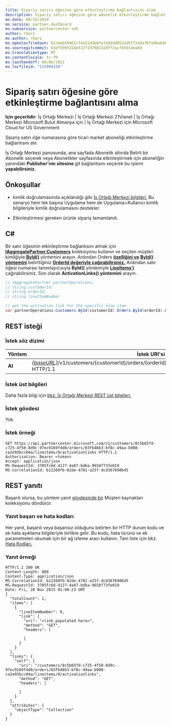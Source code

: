 ```yaml
---
title: Sipariş satırı öğesine göre etkinleştirme bağlantısını alma
description: Sipariş satırı öğesine göre abonelik etkinleştirme bağlantısını alır.
ms.date: 08/16/2019
ms.service: partner-dashboard
ms.subservice: partnercenter-sdk
author: rbars
ms.author: rbars
ms.openlocfilehash: 61cb6659961cfeb22d3b0fe7ad5dd8533d5f72dda76fe96e64b4c64f39ece397
ms.sourcegitcommit: 63ef5995314ef22f29768132dff2acf45914ea84
ms.translationtype: MT
ms.contentlocale: tr-TR
ms.lasthandoff: 08/06/2021
ms.locfileid: "115994158"
---
```

# <a name="get-activation-link-by-order-line-item"></a>Sipariş satırı öğesine göre etkinleştirme bağlantısını alma

**Için geçerlidir:** İş Ortağı Merkezi | İş Ortağı Merkezi 21Vianet | İş Ortağı Merkezi Microsoft Bulut Almanya için | İş Ortağı Merkezi için Microsoft Cloud for US Government

Sipariş satırı öğe numarasına göre ticari market aboneliği etkinleştirme bağlantısını alır.

İş Ortağı Merkezi panosunda, ana sayfada Abonelik altında Belirli bir  Abonelik seçerek veya Abonelikler sayfasında etkinleştirmek için aboneliğin yanındaki **Publisher'nin sitesine** git bağlantısını seçerek bu işlemi  **yapabilirsiniz.**

## <a name="prerequisites"></a>Önkoşullar

- kimlik doğrulamasında açıklandığı gibi [İş Ortağı Merkezi bilgileri.](partner-center-authentication.md) Bu senaryo hem tek başına Uygulama hem de Uygulama+Kullanıcı kimlik bilgileriyle kimlik doğrulamasını destekler.

- Etkinleştirmesi gereken ürünle sipariş tamamlandı.

## <a name="c"></a>C\#

Bir satır öğesinin etkinleştirme bağlantısını almak için [**IAggregatePartner.Customers**](/dotnet/api/microsoft.store.partnercenter.ipartner.customers) koleksiyonu kullanın ve seçilen müşteri kimliğiyle [**ById()**](/dotnet/api/microsoft.store.partnercenter.customers.icustomercollection.byid) yöntemini arayın. Ardından Orders [**özelliğini ve**](/dotnet/api/microsoft.store.partnercenter.customers.icustomer.orders) [**ById() yöntemini**](/dotnet/api/microsoft.store.partnercenter.orders.iordercollection.byid) belirttiğiniz [**OrderId değeriyle çağırabilirsiniz.**](/dotnet/api/microsoft.store.partnercenter.models.orders.order.id) Ardından satır öğesi numarası tanımlayıcısıyla **ById()** yöntemiyle [**LineItems'i**](/dotnet/api/microsoft.store.partnercenter.orders.iordercollection.get) çağırabilirsiniz.  Son olarak **ActivationLinks() yöntemini** arayın.

```csharp
// IAggregatePartner partnerOperations;
// string customerId;
// string orderId;
// string lineItemNumber

// get the activation link for the specific line item
var partnerOperations.Customers.ById(customerId).Orders.ById(orderId).OrderLineItems.ById(lineItemNumber).ActivationLinks();
```

## <a name="rest-request"></a>REST isteği

### <a name="request-syntax"></a>İstek söz dizimi

| Yöntem  | İstek URI'si                                                                                                                               |
|---------|-------------------------------------------------------------------------------------------------------------------------------------------|
| **Al** | [*{baseURL}*](partner-center-rest-urls.md)/v1/customers/{customerId}/orders/{orderId}/lineitems/{lineItemNumber}/activationlinks HTTP/1.1 |

### <a name="request-headers"></a>İstek üst bilgileri

Daha fazla bilgi için [bkz. İş Ortağı Merkezi REST üst bilgileri.](headers.md)

### <a name="request-body"></a>İstek gövdesi

Yok.

### <a name="request-example"></a>İstek örneği

```http
GET https://api.partnercenter.microsoft.com/v1/customers/8c5b65fd-c725-4f50-8d9c-97ec9169fdd0/orders/03fb46b3-bf8c-49aa-b908-ca2e93bcc04a/lineitems/0/activationlinks HTTP/1.1
Authorization: Bearer <token>
Accept: application/json
MS-RequestId: 3705fc6d-4127-4a87-bdba-9658f73fe019
MS-CorrelationId: b12260fb-82de-4701-a25f-dcd367690645
```

## <a name="rest-response"></a>REST yanıtı

Başarılı olursa, bu yöntem yanıt [gövdesinde bir](customer-resources.md#customer) Müşteri kaynakları koleksiyonu döndürür.

### <a name="response-success-and-error-codes"></a>Yanıt başarı ve hata kodları

Her yanıt, başarılı veya başarısız olduğunu belirten bir HTTP durum kodu ve ek hata ayıklama bilgileriyle birlikte gelir. Bu kodu, hata türünü ve ek parametreleri okumak için bir ağ izleme aracı kullanın. Tam liste için bkz. [Hata Kodları.](error-codes.md)

### <a name="response-example"></a>Yanıt örneği

```http
HTTP/1.1 200 OK
Content-Length: 809
Content-Type: application/json
MS-CorrelationId: b12260fb-82de-4701-a25f-dcd367690645
MS-RequestId: 3705fc6d-4127-4a87-bdba-9658f73fe019
Date: Fri, 20 Nov 2015 01:08:23 GMT
{
  "totalCount": 1,
  "items": [
    {
      "lineItemNumber": 0,
      "link": {
        "uri": "<link populated here>",
        "method": "GET",
        "headers": [

        ]
      }
    }
  ],
  "links": {
    "self": {
      "uri": "/customers/8c5b65fd-c725-4f50-8d9c-97ec9169fdd0/orders/03fb46b3-bf8c-49aa-b908-ca2e93bcc04a/lineitems/0/activationlinks",
      "method": "GET",
      "headers": [

      ]
    }
  },
  "attributes": {
    "objectType": "Collection"
  }
}
```
